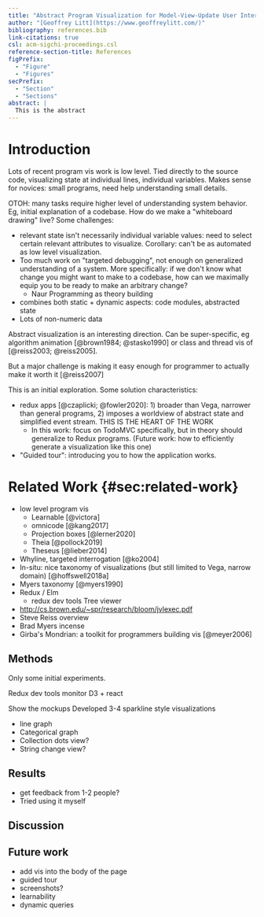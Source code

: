 ```yaml
---
title: "Abstract Program Visualization for Model-View-Update User Interfaces"
author: "[Geoffrey Litt](https://www.geoffreylitt.com/)"
bibliography: references.bib
link-citations: true
csl: acm-sigchi-proceedings.csl
reference-section-title: References
figPrefix:
  - "Figure"
  - "Figures"
secPrefix:
  - "Section"
  - "Sections"
abstract: |
  This is the abstract
---
```


# Introduction

Lots of recent program vis work is low level. Tied directly to the source code, visualizing state at individual lines, individual variables. Makes sense for novices: small programs, need help understanding small details.

OTOH: many tasks require higher level of understanding system behavior. Eg, initial explanation of a codebase. How do we make a "whiteboard drawing" live? Some challenges:

* relevant state isn't necessarily individual variable values: need to select certain relevant attributes to visualize. Corollary:  can't be as automated as low level visualization.
* Too much work on "targeted debugging", not enough on generalized understanding of a system. More specifically: if we don't know what change you might want to make to a codebase, how can we maximally equip you to be ready to make an arbitrary change?
  * Naur Programming as theory building
*   combines both static + dynamic aspects: code modules, abstracted state
*   Lots of non-numeric data

Abstract visualization is an interesting direction. Can be super-specific, eg algorithm animation [@brown1984; @stasko1990] or class and thread vis of [@reiss2003; @reiss2005].

But a major challenge is making it easy enough for programmer to actually make it worth it [@reiss2007]

This is an initial exploration. Some solution characteristics:

* redux apps [@czaplicki; @fowler2020]: 1) broader than Vega, narrower than general programs, 2) imposes a worldview of abstract state and simplified event stream. THIS IS THE HEART OF THE WORK
  * In this work: focus on TodoMVC specifically, but in theory should generalize to Redux programs. (Future work: how to efficiently generate a visualization like this one)
* "Guided tour": introducing you to how the application works.


# Related Work {#sec:related-work}

* low level program vis
  * Learnable [@victora]
  * omnicode [@kang2017]
  * Projection boxes [@lerner2020]
  * Theia [@pollock2019]
  * Theseus [@lieber2014]
* Whyline, targeted interrogation [@ko2004]
* In-situ: nice taxonomy of visualizations (but still limited to Vega, narrow domain) [@hoffswell2018a]
* Myers taxonomy [@myers1990]
* Redux / Elm
  * redux dev tools Tree viewer
* http://cs.brown.edu/~spr/research/bloom/jvlexec.pdf
* Steve Reiss overview
* Brad Myers incense
* Girba's Mondrian: a toolkit for programmers building vis [@meyer2006]

## Methods

Only some initial experiments.

Redux dev tools monitor
D3 + react

Show the mockups
Developed 3-4 sparkline style visualizations

* line graph
* Categorical graph
* Collection dots view?
* String change view?

## Results

* get feedback from 1-2 people?
* Tried using it myself

## Discussion



## Future work

* add vis into the body of the page
* guided tour
* screenshots?
* learnability
* dynamic queries
